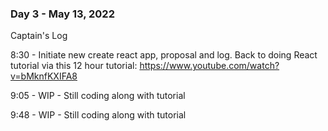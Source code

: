 ### Day 3 - May 13, 2022

Captain's Log

8:30 - Initiate new create react app, proposal and log. Back to doing React tutorial via this 12 hour tutorial: https://www.youtube.com/watch?v=bMknfKXIFA8 

9:05 - WIP - Still coding along with tutorial

9:48 - WIP - Still coding along with tutorial
